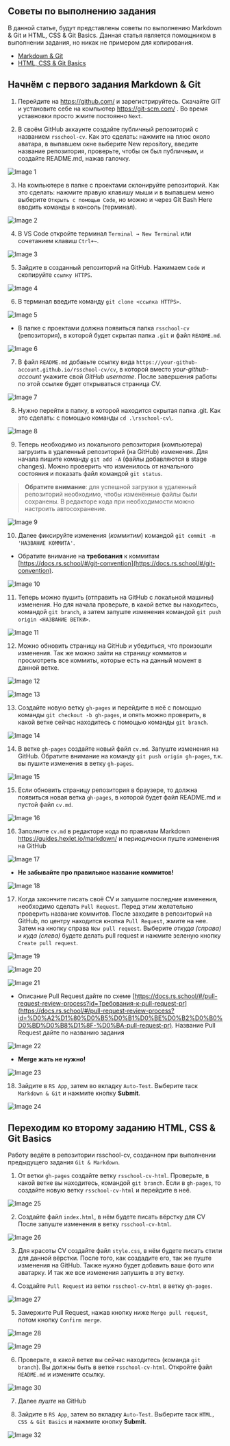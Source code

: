 ## Советы по выполнению задания

В данной статье, будут представлены советы по выполнению Markdown & Git и HTML, CSS & Git Basics. Данная статья является помощником в выполнении задания, но никак не примером для копирования.
- [Markdown & Git](git-markdown.md)
- [HTML, CSS & Git Basics](html-css-git.md)

## Начнём с первого задания Markdown & Git

1. Перейдите на https://github.com/ и зарегистрируйтесь. Скачайте GIT и установите себе на компьютер https://git-scm.com/ . Во время уставновки просто жмите постоянно `Next`.

2. В своём GitHub аккаунте создайте публичный репозиторий с названием `rsschool-cv`.
Как это сделать: нажмите на плюс около аватара, в выпавшем окне выберите New repository, введите название репозитория, проверьте, чтобы он был публичным, и создайте README.md, нажав галочку.

![Image 1](https://i.ibb.co/yFsYLHQ/1.jpg)

3. На компьютере в папке с проектами склонируйте репозиторий. 
Как это сделать: нажмите правую клавишу мыши и в выпавшем меню выберите `Открыть с помощью Code`, но можно и через Git Bash Here вводить команды в консоль (терминал).

![Image 2](https://i.ibb.co/GJ1pQdF/3.jpg)

4. В VS Code откройте терминал `Terminal → New Terminal` или сочетанием клавиш `Ctrl+~`.

![Image 3](https://i.ibb.co/zf8kPfr/4.jpg)

5. Зайдите в созданный репозиторий на GitHub. Нажимаем `Code` и скопируйте `ссылку HTTPS`.

![Image 4](https://i.ibb.co/6P46PN2/5.jpg)

6. В терминал введите команду `git clone <ссылка HTTPS>`.

![Image 5](https://i.ibb.co/pR11Zjz/8.jpg)

- В папке с проектами должна появиться папка `rsschool-cv` (репозитория), в которой будет скрытая папка `.git` и файл `README.md`.

![Image 6](https://i.ibb.co/qWTXH3x/7.jpg)

7. В файл `README.md` добавьте ссылку вида `https://your-github-account.github.io/rsschool-cv/cv`, в которой вместо *your-github-account* укажите свой *GitHub username*. После завершения работы по этой ссылке будет открываться страница CV.

![Image 7](https://i.ibb.co/P4D7Rkd/9.jpg)

8. Нужно перейти в папку, в которой находится скрытая папка .git. 
Как это сделать: с помощью команды `cd .\rsschool-cv\`.

![Image 8](https://i.ibb.co/WnQ5V8b/10.jpg)

9. Теперь необходимо из локального репозитория (компьютера) загрузить в удаленный репозиторий (на GitHub) изменения. Для начала пишите команду `git add -A` (файлы добавляются в stage changes). Можно проверить что изменилось от начального состояния и показать файл командой `git status`.
> **Обратите внимание**: для успешной загрузки в удаленный репозиторий необходимо, чтобы изменённые файлы были сохранены. В редакторе кода при необходимости можно настроить автосохранение.

![Image 9](https://i.ibb.co/ncw4tpr/11.jpg)

10. Далее фиксируйте изменения (*коммитим*) командой `git commit -m 'НАЗВАНИЕ КОММИТА'`.
- Обратите внимание на **требования** к коммитам [https://docs.rs.school/#/git-convention](https://docs.rs.school/#/git-convention).

![Image 10](https://i.ibb.co/9tD040y/12.jpg)

11. Теперь можно пушить (отправить на GitHub с локальной машины) изменения. Но для начала проверьте, в какой ветке вы находитесь, командой `git branch`, а затем запуште изменения командой `git push origin <НАЗВАНИЕ ВЕТКИ>`.

![Image 11](https://i.ibb.co/0Y2kgyf/17.jpg)

12. Можно обновить страницу на GitHub и убедиться, что произошли изменения. Так же можно зайти на страницу коммитов и просмотреть все коммиты, которые есть на данный момент в данной ветке.

![Image 12](https://i.ibb.co/JBkyCzB/14.jpg)

![Image 13](https://i.ibb.co/zGSv810/15.jpg)

13. Создайте новую ветку `gh-pages` и перейдите в неё с помощью команды `git checkout -b gh-pages`, и опять можно проверить, в какой ветке сейчас находитесь с помощью команды `git branch`.

![Image 14](https://i.ibb.co/1m5H1vY/18.jpg)

14. В ветке `gh-pages` создайте новый файл `cv.md`. Запуште изменения на GitHub. Обратите внимание на команду `git push origin gh-pages`, т.к. вы пушите изменения в ветку `gh-pages`.

![Image 15](https://i.ibb.co/Fsk85Bc/19.jpg)

15. Если обновить страницу репозитория в браузере, то должна появиться новая ветка `gh-pages`, в которой будет файл README.md и пустой файл `cv.md`.

![Image 16](https://i.ibb.co/DkqyC0k/20.jpg)

16. Заполните `cv.md` в редакторе кода по правилам Markdown https://guides.hexlet.io/markdown/ и периодически пуште изменения на GitHub

![Image 17](https://i.ibb.co/tMKvVDH/21.jpg)

- **Не забывайте про правильное название коммитов!**

![Image 18](https://i.ibb.co/bgzdP9V/22.jpg)

17. Когда закончите писать своё CV и запушите последние изменения, необходимо сделать `Pull Request`. Перед этим желательно проверить название коммитов. После заходите в репозиторий на GitHub, по центру находится кнопка `Pull Request`, жмите на нее. Затем на кнопку справа `New pull request`. Выберите *откуда (справа)* и *куда (слева)* будете делать pull request и нажмите зеленую кнопку `Create pull request`.

![Image 19](https://i.ibb.co/n1TrZT1/23.jpg)

![Image 20](https://i.ibb.co/CvVypr1/24.jpg)

![Image 21](https://i.ibb.co/6F1zc52/25.jpg)

- Описание Pull Request дайте по схеме [https://docs.rs.school/#/pull-request-review-process?id=Требования-к-pull-request-pr](https://docs.rs.school/#/pull-request-review-process?id=%D0%A2%D1%80%D0%B5%D0%B1%D0%BE%D0%B2%D0%B0%D0%BD%D0%B8%D1%8F-%D0%BA-pull-request-pr). Название Pull Request дайте по названию задания

![Image 22](https://i.ibb.co/fX5rSQm/26.jpg)

- **Merge жать не нужно!**

![Image 23](https://i.ibb.co/DwH43qn/27.jpg)

18. Зайдите в `RS App`, затем во вкладку `Auto-Test`. Выберите таск `Markdown & Git` и нажмите кнопку **Submit**.

![Image 24](https://i.ibb.co/hKqRBYg/28.jpg)

## Переходим ко второму заданию HTML, CSS & Git Basics

Работу ведёте в репозитории rsschool-cv, созданном при выполнении предыдущего задания `Git & Markdown`.

1. От ветки `gh-pages` создайте ветку `rsschool-cv-html`. Проверьте, в какой ветке вы находитесь, командой `git branch`. Eсли в `gh-pages`, то создайте новую ветку `rsschool-cv-html` и перейдите в неё.

![Image 25](https://i.ibb.co/5LB8R1v/1-1.jpg)

2. Создайте файл `index.html`, в нём будете писать вёрстку для CV
После запуште изменения в ветку `rsschool-cv-html`.

![Image 26](https://i.ibb.co/Zz3vQPv/2.jpg)

3. Для красоты CV создайте файл `style.css`, в нём будете писать стили для данной вёрстки. После того, как создадите его, так же пуште изменения на GitHub. Также нужно будет добавить ваше фото или аватарку. И так же все изменения запушить в эту ветку.

4. Создайте `Pull Request` из ветки `rsschool-cv-html` в ветку `gh-pages`.

![Image 27](https://i.ibb.co/pwHd1Ls/4-1.jpg)

5. Замержите Pull Request, нажав кнопку ниже `Merge pull request`, потом кнопку `Confirm merge`.

![Image 28](https://i.ibb.co/hXxfSZX/5-1.jpg)

![Image 29](https://i.ibb.co/CzTqhxJ/6.jpg)

6. Проверьте, в какой ветке вы сейчас находитесь (команда `git branch`). Вы должны быть в ветке `rsschool-cv-html`. Откройте файл `README.md` и измените ссылку.

![Image 30](https://i.ibb.co/8NMWYp1/7-1.jpg)

7. Далее *пуште* на GitHub

8. Зайдите в `RS App`, затем во вкладку `Auto-Test`. Выберите таск `HTML, CSS & Git Basics` и нажмите кнопку **Submit**.

![Image 32](https://i.ibb.co/k0gMmqW/100.jpg)
